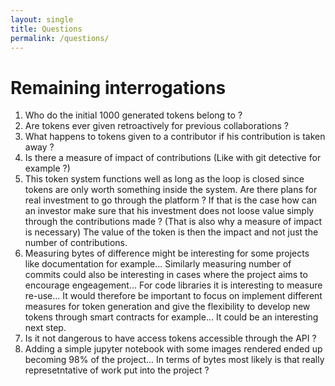 ```yaml
---
layout: single
title: Questions
permalink: /questions/
---
```



# Remaining interrogations

1. Who do the initial 1000 generated tokens belong to ?
2. Are tokens ever given retroactively for previous collaborations ?
3. What happens to tokens given to a contributor if his contribution is taken away ?
4. Is there a measure of impact of contributions (Like with git detective for example ?)
5. This token system functions well as long as the loop is closed since tokens are only worth something inside the system.
Are there plans for real investment to go through the platform ? If that is the case how can an investor make sure that his investment does not loose value simply through the contributions made ? (That is also why a measure of impact is necessary)
The value of the token is then the impact and not just the number of contributions.
6. Measuring bytes of difference might be interesting for some projects like documentation for example... Similarly measuring number of commits could also be interesting in cases where the project aims to encourage engeagement... For code libraries it is interesting to measure re-use... It would therefore be important to focus on implement different measures for token generation and give the flexibility to develop new tokens through smart contracts for example... It could be an interesting next step.
7. Is it not dangerous to have access tokens accessible through the API ?
8. Adding a simple jupyter notebook with some images rendered ended up becoming 98% of the project... In terms of bytes most likely is that really represetntative of work put into the project ?
